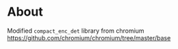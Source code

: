 # About

Modified `compact_enc_det` library from chromium https://github.com/chromium/chromium/tree/master/base
